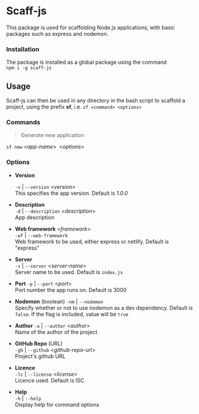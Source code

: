 # Scaff-js

This package is used for scaffolding Node.js applications, with basic packages such as express and nodemon.

### Installation

The package is installed as a global package using the command  
`npm i -g scaff-js`

## Usage

Scaff-js can then be used in any directory in the bash script to scaffold a project, using the prefix **sf**, i.e. `sf <command> <options>`

### Commands

> Generate new application

`sf new` <_app-name_>` `<_options_>` `

### Options

-   **Version**

    `-v` | `--version` <_version_>  
    This specifies the app version. Default is _1.0.0_

-   **Description**  
    `-d` | `--description` <_description_>  
    App description

-   **Web framework** <_framework_>  
    `-wf` | `--web-framework` <framework>  
    Web framework to be used, either express or netlify. Default is "express"

-   **Server**  
    `-s` | `--server` <_server-name_>  
    Server name to be used. Default is `index.js`

-   **Port**
    `-p` | `--port` <_port_>  
     Port number the app runs on. Default is 3000

-   **Nodemon** (boolean)
    `-nm` | `--nodemon`  
    Specify whether or not to use nodemon as a dev dependency. Default is `false`. If the flag is included, value will be `true`

-   **Author**
    `-a` | `--author` <_author_>  
    Name of the author of the project

-   **GitHub Repo** (URL)  
    `-gh` | `--github` <_github-repo_-url>  
    Project's github URL

-   **Licence**  
    `-lc` | `--license` <_license_>  
    Licence used. Default is ISC

-   **Help**  
    `-h` | `--help`  
    Display help for command options
